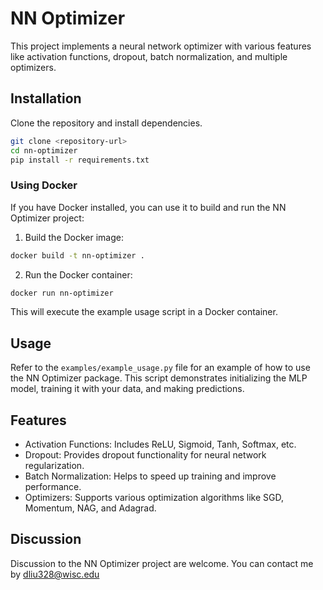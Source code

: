 

# NN Optimizer

This project implements a neural network optimizer with various features like activation functions, dropout, batch normalization, and multiple optimizers.

## Installation

Clone the repository and install dependencies.

```bash
git clone <repository-url>
cd nn-optimizer
pip install -r requirements.txt
```

### Using Docker

If you have Docker installed, you can use it to build and run the NN Optimizer project:

1. Build the Docker image:

```bash
docker build -t nn-optimizer .
```

2. Run the Docker container:

```bash
docker run nn-optimizer
```

This will execute the example usage script in a Docker container.

## Usage

Refer to the `examples/example_usage.py` file for an example of how to use the NN Optimizer package. This script demonstrates initializing the MLP model, training it with your data, and making predictions.

## Features

- Activation Functions: Includes ReLU, Sigmoid, Tanh, Softmax, etc.
- Dropout: Provides dropout functionality for neural network regularization.
- Batch Normalization: Helps to speed up training and improve performance.
- Optimizers: Supports various optimization algorithms like SGD, Momentum, NAG, and Adagrad.

## Discussion

Discussion to the NN Optimizer project are welcome. You can contact me by dliu328@wisc.edu
